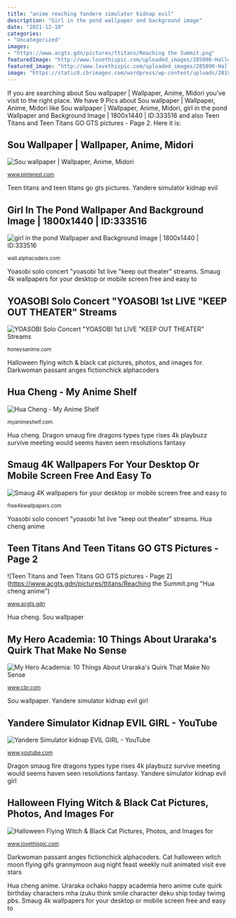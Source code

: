 ```yaml
---
title: "anime reaching Yandere simulator kidnap evil"
description: "Girl in the pond wallpaper and background image"
date: "2021-12-10"
categories:
- "Uncategorized"
images:
- "https://www.acgts.gdn/pictures/ttitans/Reaching the Summit.png"
featuredImage: "http://www.lovethispic.com/uploaded_images/285090-Halloween-Flying-Witch-Black-Cat.gif"
featured_image: "http://www.lovethispic.com/uploaded_images/285090-Halloween-Flying-Witch-Black-Cat.gif"
image: "https://static0.cbrimages.com/wordpress/wp-content/uploads/2019/07/MHA-Uraraka.jpg"
---
```


If you are searching about Sou wallpaper | Wallpaper, Anime, Midori you've visit to the right place. We have 9 Pics about Sou wallpaper | Wallpaper, Anime, Midori like Sou wallpaper | Wallpaper, Anime, Midori, girl in the pond Wallpaper and Background Image | 1800x1440 | ID:333516 and also Teen Titans and Teen Titans GO GTS pictures - Page 2. Here it is:

## Sou Wallpaper | Wallpaper, Anime, Midori

![Sou wallpaper | Wallpaper, Anime, Midori](https://i.pinimg.com/736x/a3/99/7c/a3997c5026cc3fcc850481cd850ba879.jpg "Sou wallpaper")

<small>www.pinterest.com</small>

Teen titans and teen titans go gts pictures. Yandere simulator kidnap evil

## Girl In The Pond Wallpaper And Background Image | 1800x1440 | ID:333516

![girl in the pond Wallpaper and Background Image | 1800x1440 | ID:333516](https://images7.alphacoders.com/333/333516.jpg "Dragon smaug fire dragons types type rises 4k playbuzz survive meeting would seems haven seen resolutions fantasy")

<small>wall.alphacoders.com</small>

Yoasobi solo concert &quot;yoasobi 1st live &quot;keep out theater&quot; streams. Smaug 4k wallpapers for your desktop or mobile screen free and easy to

## YOASOBI Solo Concert &quot;YOASOBI 1st LIVE &quot;KEEP OUT THEATER&quot; Streams

![YOASOBI Solo Concert &quot;YOASOBI 1st LIVE &quot;KEEP OUT THEATER&quot; Streams](https://honeysanime.com/wp-content/uploads/2021/02/yoasobi-500x281.jpg "Yoasobi solo concert &quot;yoasobi 1st live &quot;keep out theater&quot; streams")

<small>honeysanime.com</small>

Halloween flying witch &amp; black cat pictures, photos, and images for. Darkwoman passant anges fictionchick alphacoders

## Hua Cheng - My Anime Shelf

![Hua Cheng - My Anime Shelf](https://myanimeshelf.com/upload/dynamic/2019-09/15/HuaCheng2.png "Hua cheng anime")

<small>myanimeshelf.com</small>

Hua cheng. Dragon smaug fire dragons types type rises 4k playbuzz survive meeting would seems haven seen resolutions fantasy

## Smaug 4K Wallpapers For Your Desktop Or Mobile Screen Free And Easy To

![Smaug 4K wallpapers for your desktop or mobile screen free and easy to](https://free4kwallpapers.com/uploads/wallpaper/smaug-rises-wallpaper-1024x768-wallpaper.jpg "Dragon smaug fire dragons types type rises 4k playbuzz survive meeting would seems haven seen resolutions fantasy")

<small>free4kwallpapers.com</small>

Yoasobi solo concert &quot;yoasobi 1st live &quot;keep out theater&quot; streams. Hua cheng anime

## Teen Titans And Teen Titans GO GTS Pictures - Page 2

![Teen Titans and Teen Titans GO GTS pictures - Page 2](https://www.acgts.gdn/pictures/ttitans/Reaching the Summit.png "Hua cheng anime")

<small>www.acgts.gdn</small>

Hua cheng. Sou wallpaper

## My Hero Academia: 10 Things About Uraraka&#039;s Quirk That Make No Sense

![My Hero Academia: 10 Things About Uraraka&#039;s Quirk That Make No Sense](https://static0.cbrimages.com/wordpress/wp-content/uploads/2019/07/MHA-Uraraka.jpg "Yoasobi solo concert &quot;yoasobi 1st live &quot;keep out theater&quot; streams")

<small>www.cbr.com</small>

Sou wallpaper. Yandere simulator kidnap evil girl

## Yandere Simulator Kidnap EVIL GIRL - YouTube

![Yandere Simulator kidnap EVIL GIRL - YouTube](https://i.ytimg.com/vi/AlqtF1tQRr8/maxresdefault.jpg "Teen titans and teen titans go gts pictures")

<small>www.youtube.com</small>

Dragon smaug fire dragons types type rises 4k playbuzz survive meeting would seems haven seen resolutions fantasy. Yandere simulator kidnap evil girl

## Halloween Flying Witch &amp; Black Cat Pictures, Photos, And Images For

![Halloween Flying Witch &amp; Black Cat Pictures, Photos, and Images for](http://www.lovethispic.com/uploaded_images/285090-Halloween-Flying-Witch-Black-Cat.gif "Darkwoman passant anges fictionchick alphacoders")

<small>www.lovethispic.com</small>

Darkwoman passant anges fictionchick alphacoders. Cat halloween witch moon flying gifs grannymoon aug night feast weekly nuit animated visit eve stars

Hua cheng anime. Uraraka ochako happy academia hero anime cute quirk birthday characters mha izuku think smile character deku ship today twimg pbs. Smaug 4k wallpapers for your desktop or mobile screen free and easy to
